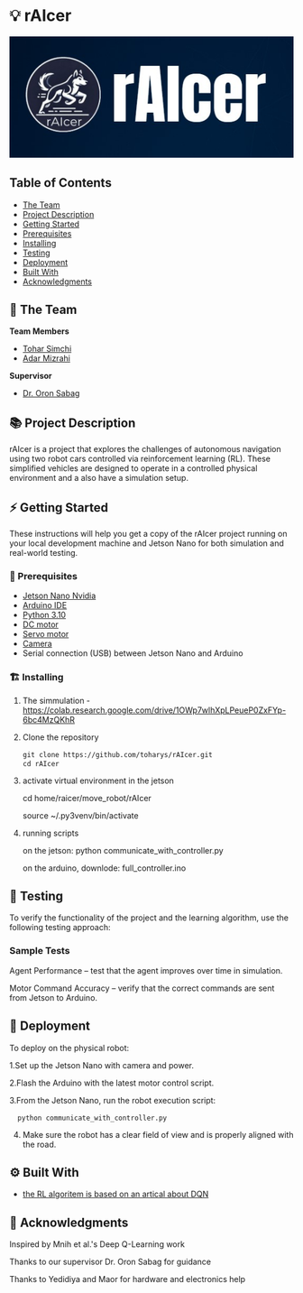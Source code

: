 # 💡 rAIcer


<!-- cool project cover image -->
![Project Cover Image](rAIcer_img.jpg)

<!-- table of content -->
## Table of Contents
- [The Team](#the-team)
- [Project Description](#project-description)
- [Getting Started](#getting-started)
- [Prerequisites](#prerequisites)
- [Installing](#installing)
- [Testing](#testing)
- [Deployment](#deployment)
- [Built With](#built-with)
- [Acknowledgments](#acknowledgments)

## 👥 The Team 
**Team Members**
- [Tohar Simchi](toharya.simchi@mail.huji.ac.il )
- [Adar Mizrahi](adar.mizrahi1@mail.huji.ac.il)

**Supervisor**
- [Dr. Oron Sabag](Oron.Sabag@mail.huji.ac.il )


## 📚 Project Description
rAIcer is a project that explores the challenges of autonomous navigation using two robot cars controlled via reinforcement learning (RL). These simplified vehicles are designed to operate in a controlled physical environment and a also have a simulation setup.

## ⚡ Getting Started

These instructions will help you get a copy of the rAIcer project running on your local development machine and Jetson Nano for both simulation and real-world testing.

### 🧱 Prerequisites
- [Jetson Nano Nvidia](https://www.waveshare.com/jetson-nano-developer-kit.htm)
- [Arduino IDE](https://docs.arduino.cc/hardware/)
- [Python 3.10](https://www.python.org/downloads/release/python-3100/)
- [DC motor](https://electronics.stackexchange.com/questions/263771/specification-of-dc-motor)
- [Servo motor](https://circuitdigest.com/article/servo-motor-working-and-basics)
- [Camera](https://www.intelrealsense.com/)
- Serial connection (USB) between Jetson Nano and Arduino

### 🏗️ Installing
1. The simmulation - https://colab.research.google.com/drive/1OWp7wlhXpLPeueP0ZxFYp-6bc4MzQKhR
2. Clone the repository
   
       git clone https://github.com/toharys/rAIcer.git
       cd rAIcer

3. activate virtual environment in the jetson
 
      cd  home/raicer/move_robot/rAIcer
   
      source ~/.py3venv/bin/activate

5. running scripts

      on the jetson: python communicate_with_controller.py
   
      on the arduino, downlode: full_controller.ino


## 🧪 Testing
To verify the functionality of the project and the learning algorithm, use the following testing approach:

### Sample Tests
Agent Performance – test that the agent improves over time in simulation.

Motor Command Accuracy – verify that the correct commands are sent from Jetson to Arduino.

## 🚀 Deployment
To deploy on the physical robot:

1.Set up the Jetson Nano with camera and power.

2.Flash the Arduino with the latest motor control script.

3.From the Jetson Nano, run the robot execution script:

      python communicate_with_controller.py

4. Make sure the robot has a clear field of view and is properly aligned with the road.

## ⚙️ Built With
  - [the RL algoritem is based on an artical about DQN ](https://arxiv.org/pdf/1312.5602)

## 🙏 Acknowledgments
Inspired by Mnih et al.'s Deep Q-Learning work

Thanks to our supervisor Dr. Oron Sabag for guidance

Thanks to Yedidiya and Maor for hardware and electronics help
